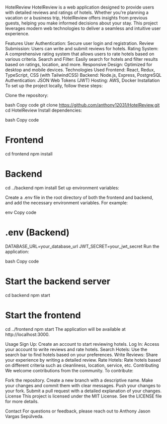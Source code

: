 HotelReview
HotelReview is a web application designed to provide users with detailed reviews and ratings of hotels. Whether you're planning a vacation or a business trip, HotelReview offers insights from previous guests, helping you make informed decisions about your stay. This project leverages modern web technologies to deliver a seamless and intuitive user experience.

Features
User Authentication: Secure user login and registration.
Review Submission: Users can write and submit reviews for hotels.
Rating System: A comprehensive rating system that allows users to rate hotels based on various criteria.
Search and Filter: Easily search for hotels and filter results based on ratings, location, and more.
Responsive Design: Optimized for desktop and mobile devices.
Technologies Used
Frontend: React, Redux, TypeScript, CSS (with TailwindCSS)
Backend: Node.js, Express, PostgreSQL
Authentication: JSON Web Tokens (JWT)
Hosting: AWS, Docker
Installation
To set up the project locally, follow these steps:

Clone the repository:

bash
Copy code
git clone https://github.com/anthony12031/HotelReview.git
cd HotelReview
Install dependencies:

bash
Copy code
# Frontend
cd frontend
npm install

# Backend
cd ../backend
npm install
Set up environment variables:

Create a .env file in the root directory of both the frontend and backend, and add the necessary environment variables. For example:

env
Copy code
# .env (Backend)
DATABASE_URL=your_database_url
JWT_SECRET=your_jwt_secret
Run the application:

bash
Copy code
# Start the backend server
cd backend
npm start

# Start the frontend
cd ../frontend
npm start
The application will be available at http://localhost:3000.

Usage
Sign Up: Create an account to start reviewing hotels.
Log In: Access your account to write reviews and rate hotels.
Search Hotels: Use the search bar to find hotels based on your preferences.
Write Reviews: Share your experience by writing a detailed review.
Rate Hotels: Rate hotels based on different criteria such as cleanliness, location, service, etc.
Contributing
We welcome contributions from the community. To contribute:

Fork the repository.
Create a new branch with a descriptive name.
Make your changes and commit them with clear messages.
Push your changes to your fork.
Submit a pull request with a detailed explanation of your changes.
License
This project is licensed under the MIT License. See the LICENSE file for more details.

Contact
For questions or feedback, please reach out to Anthony Jason Vargas Sepúlveda.
